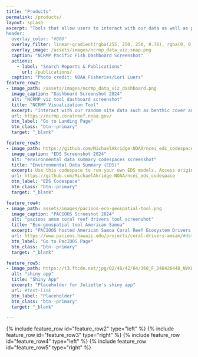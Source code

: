 ```yaml
---
title: "Products"
permalink: /products/
layout: splash
excerpt: "Tools that allow users to interact with our data as well as products developed by the Ecosystem Sciences Division (ESD).
header:
  overlay_color: "#000"
  overlay_filter: linear-gradient(rgba(255, 250, 250, 0.76), rgba(0, 0, 0, 0.94))
  overlay_image: /assets/images/ncrmp_data_viz_snap.png
  caption: "NCRMP Pacific Fish Dashboard Screenshot"
  actions:
    - label: "Search Reports & Publications"
      url: /publications/
  caption: "Photo credit: NOAA Fisheries/Lori Luers"
feature_row2:
- image_path: /assets/images/ncrmp_data_viz_dashboard.png
  image_caption: "Dashboard Screenshot 2024"  
  alt: "NCRMP viz tool dashboard screenshot"
  title: "NCRMP Visualization Tool"
  excerpt: "Interact with our random site data such as benthic cover and fish diversity and biomass by selecting a Pacific dashboard."
  url: https://ncrmp.coralreef.noaa.gov/
  btn_label: "Go to Landing Page"
  btn_class: "btn--primary"
  target: "_blank"

feature_row3:
- image_path: https://github.com/MichaelAkridge-NOAA/ncei_eds_codespace/raw/main/docs/02.png
  image_caption: "EDS Screenshot 2024"  
  alt: "environmental data summary codespaces screenshot"
  title: "Environmental Data Summary (EDS)"
  excerpt: Use this codespace to run your own EDS models. Access original repository <a href ="https://github.com/krtanaka/ncei_eds" target ="_blank">here</a>.
  url: https://github.com/MichaelAkridge-NOAA/ncei_eds_codespace
  btn_label: "EDS Codespace"
  btn_class: "btn--primary"  
  target: "_blank"

feature_row4:
- image_path: assets/images/pacioos-eco-geospatial-tool.png
  image_caption: "PACIOOS Screeshot 2024"  
  alt: "pacioos amsm coral reef drivers tool screenshot"
  title: "Eco-geospatial tool American Samoa"
  excerpt: "PACIOOS hosted American Samoa Coral Reef Ecosystem Drivers tool from data gathered by the Ecosystem Sciences Division (ESD)"
  url: https://www.pacioos.hawaii.edu/projects/coral-drivers-amsam/#data
  btn_label: "Go to PacIOOS Page"
  btn_class: "btn--primary"
  target: "_blank"

feature_row5:
- image_path: https://t3.ftcdn.net/jpg/02/48/42/64/360_F_248426448_NVKLywWqArG2ADUxDq6QprtIzsF82dMF.jpg
  alt: "shiny app"
  title: "Shiny App"
  excerpt: "Placeholder for Juliette's shiny app"
  url: #test-link
  btn_label: "Placeholder"
  btn_class: "btn--primary"
  target: "_blank"

---
```

{% include feature_row id="feature_row2" type="left" %}
{% include feature_row id="feature_row3" type="right" %}
{% include feature_row id="feature_row4" type="left" %}
{% include feature_row id="feature_row5" type="right" %}
